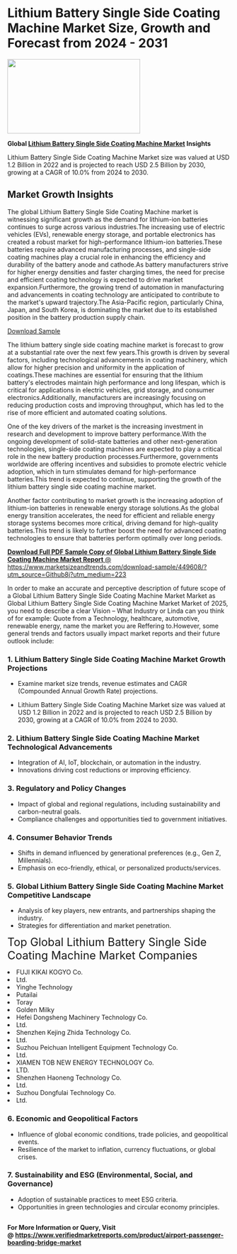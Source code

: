 <H1>Lithium Battery Single Side Coating Machine Market Size, Growth and Forecast from 2024 - 2031</H1><img class="aligncenter size-medium wp-image-584254" src="https://thirdeyenews.in/wp-content/uploads/2024/09/Global-Market-Research-300x168.jpeg" alt="" width="300" height="168" /><p><strong>Global&nbsp;<a href="https://www.marketsizeandtrends.com/download-sample/449608/?utm_source=Github8j?utm_medium=223">Lithium Battery Single Side Coating Machine Market</a> Insights</strong></p><p>Lithium Battery Single Side Coating Machine Market size was valued at USD 1.2 Billion in 2022 and is projected to reach USD 2.5 Billion by 2030, growing at a CAGR of 10.0% from 2024 to 2030.</p><p><h2>Market Growth Insights</h2> <p>The global Lithium Battery Single Side Coating Machine market is witnessing significant growth as the demand for lithium-ion batteries continues to surge across various industries.The increasing use of electric vehicles (EVs), renewable energy storage, and portable electronics has created a robust market for high-performance lithium-ion batteries.These batteries require advanced manufacturing processes, and single-side coating machines play a crucial role in enhancing the efficiency and durability of the battery anode and cathode.As battery manufacturers strive for higher energy densities and faster charging times, the need for precise and efficient coating technology is expected to drive market expansion.Furthermore, the growing trend of automation in manufacturing and advancements in coating technology are anticipated to contribute to the market's upward trajectory.The Asia-Pacific region, particularly China, Japan, and South Korea, is dominating the market due to its established position in the battery production supply chain.</p> <p><a href="#">Download Sample</a></p> <p>The lithium battery single side coating machine market is forecast to grow at a substantial rate over the next few years.This growth is driven by several factors, including technological advancements in coating machinery, which allow for higher precision and uniformity in the application of coatings.These machines are essential for ensuring that the lithium battery's electrodes maintain high performance and long lifespan, which is critical for applications in electric vehicles, grid storage, and consumer electronics.Additionally, manufacturers are increasingly focusing on reducing production costs and improving throughput, which has led to the rise of more efficient and automated coating solutions.</p> <p>One of the key drivers of the market is the increasing investment in research and development to improve battery performance.With the ongoing development of solid-state batteries and other next-generation technologies, single-side coating machines are expected to play a critical role in the new battery production processes.Furthermore, governments worldwide are offering incentives and subsidies to promote electric vehicle adoption, which in turn stimulates demand for high-performance batteries.This trend is expected to continue, supporting the growth of the lithium battery single side coating machine market.</p> <p>Another factor contributing to market growth is the increasing adoption of lithium-ion batteries in renewable energy storage solutions.As the global energy transition accelerates, the need for efficient and reliable energy storage systems becomes more critical, driving demand for high-quality batteries.This trend is likely to further boost the need for advanced coating technologies to ensure that batteries perform optimally over long periods.</p> <p><a href="#"></p><p><span class=""><strong>Download Full PDF Sample Copy of Global Lithium Battery Single Side Coating Machine Market Report</strong> @ <a href="https://www.marketsizeandtrends.com/download-sample/449608/?utm_source=Github8j?utm_medium=223" target="_blank">https://www.marketsizeandtrends.com/download-sample/449608/?utm_source=Github8j?utm_medium=223</a></span></p><p>In order to make an accurate and perceptive description of future scope of a Global&nbsp;Lithium Battery Single Side Coating Machine Market Market as Global&nbsp;Lithium Battery Single Side Coating Machine Market Market of 2025, you need to describe a clear Vision &ndash; What Industry or Linda can you think of for example: Quote from a Technology, healthcare, automotive, renewable energy, name the market you are Reffering to.However, some general trends and factors usually impact market reports and their future outlook include:</p><h3>1.&nbsp;<strong>Lithium Battery Single Side Coating Machine Market Growth Projections</strong></h3><ul><li>Examine market size trends, revenue estimates and CAGR (Compounded Annual Growth Rate) projections.</li><li><p>Lithium Battery Single Side Coating Machine Market size was valued at USD 1.2 Billion in 2022 and is projected to reach USD 2.5 Billion by 2030, growing at a CAGR of 10.0% from 2024 to 2030.</p></li></ul><h3>2.&nbsp;<strong>Lithium Battery Single Side Coating Machine Market Technological Advancements</strong></h3><ul><li>Integration of AI, IoT, blockchain, or automation in the industry.</li><li>Innovations driving cost reductions or improving efficiency.</li></ul><h3>3.&nbsp;<strong>Regulatory and Policy Changes</strong></h3><ul><li>Impact of global and regional regulations, including sustainability and carbon-neutral goals.</li><li>Compliance challenges and opportunities tied to government initiatives.</li></ul><h3>4.&nbsp;<strong>Consumer Behavior Trends</strong></h3><ul><li>Shifts in demand influenced by generational preferences (e.g., Gen Z, Millennials).</li><li>Emphasis on eco-friendly, ethical, or personalized products/services.</li></ul><h3>5.&nbsp;<strong>Global Lithium Battery Single Side Coating Machine Market Competitive Landscape</strong></h3><ul><li>Analysis of key players, new entrants, and partnerships shaping the industry.</li><li>Strategies for differentiation and market penetration.</li></ul><p data-pm-slice="1 1 []"><span style="color: inherit; font-family: inherit; font-size: 25px;">Top Global Lithium Battery Single Side Coating Machine Market Companies</span></p><div class="" data-test-id=""><p><li>FUJI KIKAI KOGYO Co.</li><li>Ltd.</li><li> Yinghe Technology</li><li> Putailai</li><li> Toray</li><li> Golden Milky</li><li> Hefei Dongsheng Machinery Technology Co.</li><li> Ltd.</li><li> Shenzhen Kejing Zhida Technology Co.</li><li> Ltd.</li><li> Suzhou Peichuan Intelligent Equipment Technology Co.</li><li> Ltd.</li><li> XIAMEN TOB NEW ENERGY TECHNOLOGY Co.</li><li> LTD.</li><li> Shenzhen Haoneng Technology Co.</li><li>Ltd.</li><li> Suzhou Dongfulai Technology Co.</li><li> Ltd.</li></p></div><h3>6.&nbsp;<strong>Economic and Geopolitical Factors</strong></h3><ul><li>Influence of global economic conditions, trade policies, and geopolitical events.</li><li>Resilience of the market to inflation, currency fluctuations, or global crises.</li></ul><h3>7.&nbsp;<strong>Sustainability and ESG (Environmental, Social, and Governance)</strong></h3><ul><li>Adoption of sustainable practices to meet ESG criteria.</li><li>Opportunities in green technologies and circular economy principles.</li></ul><h2><strong style="font-size: 14px;">For More Information or Query, Visit @&nbsp;</strong><a style="background-color: #ffffff; font-size: 14px;" href="https://www.marketsizeandtrends.com/report/lithium-battery-single-side-coating-machine-market/" target="_blank">https://www.verifiedmarketreports.com/product/airport-passenger-boarding-bridge-market</a></h2>